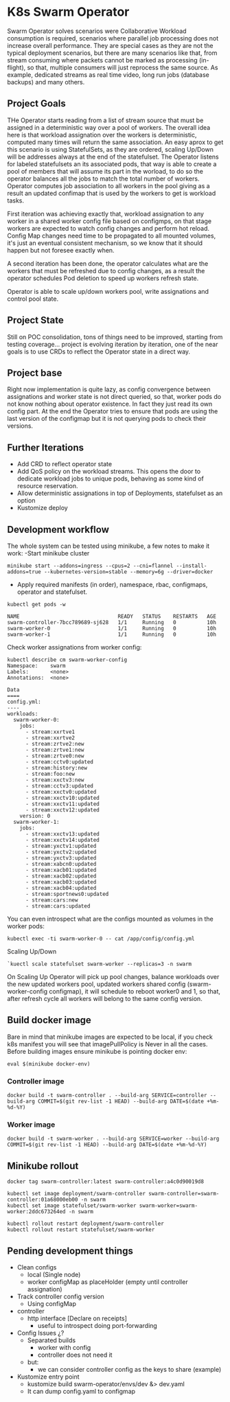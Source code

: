 # K8s Swarm Operator

Swarm Operator solves scenarios were Collaborative Workload consumption is required, scenarios  where parallel job processing does not increase overall performance.
They are special cases as they are not the typical deployment scenarios, but there are many scenarios like that, from stream consuming where packets cannot be marked as processing (in-flight), so that, multiple consumers will just reprocess the same source.
As example, dedicated streams as real time video, long run jobs (database backups) and many others.

## Project Goals
THe Operator starts reading from a list of stream source that must be assigned in a deterministic way over a pool of workers. The overall idea here is that workload assignation over the workers is deterministic, computed many times will return the same association.
An easy aprox to get this scenario is using StatefulSets, as they are ordered, scaling Up/Down will be addresses always at the end of the statefulset.
The Operator listens for labeled statefulsets an its associated pods, that way is able to create a pool of members that will assume its part in the worload, to do so the operator balances all the jobs to match the total number of workers.
Operator computes job association to all workers in the pool giving as a result an updated confimap that is used by the workers to get is workload tasks.

First iteration was achieving exactly that, workload assignation to any worker in a shared worker config file based on configmps, on that stage workers are expected to watch config changes and perform hot reload.
Config Map changes need time to be propagated to all mounted volumes, it's just an eventual consistent mechanism, so we know that it should happen but not foresee exactly when.

A second iteration has been done, the operator calculates what are the workers that must be refreshed due to config changes, as a result the operator schedules Pod deletion to speed up workers refresh state.

Operator is able to scale up/down workers pool, write assignations and control pool state.

## Project State
Still on POC consolidation, tons of things need to be improved, starting from testing coverage... project is evolving iteration by iteration, one of the near goals is to use CRDs to reflect the Operator state in a direct way.

## Project base
Right now implementation is quite lazy, as config convergence between assignations and worker state is not direct queried, so that, worker pods do not know nothing about operator existence. In fact they just read its own config part.
At the end the Operator tries to ensure that pods are using the last version of the configmap but it is not querying pods to check their versions.

## Further Iterations
- Add CRD to reflect operator state
- Add QoS policy on the workload streams. This opens the door to dedicate workload jobs to unique pods, behaving as some kind of resource reservation.
- Allow deterministic assignations in top of Deployments, statefulset as an option
- Kustomize deploy

## Development workflow
The whole system can be tested using minikube, a few notes to make it work:
-Start minikube cluster
```
minikube start --addons=ingress --cpus=2 --cni=flannel --install-addons=true --kubernetes-version=stable --memory=6g --driver=docker
```
- Apply required manifests (in order), namespace, rbac, configmaps, operator and statefulset.
```
kubectl get pods -w

NAME                                READY   STATUS    RESTARTS   AGE
swarm-controller-7bcc789689-sj628   1/1     Running   0          10h
swarm-worker-0                      1/1     Running   0          10h
swarm-worker-1                      1/1     Running   0          10h

```
Check worker assignations from worker config:
```
kubectl describe cm swarm-worker-config 
Namespace:    swarm
Labels:       <none>
Annotations:  <none>

Data
====
config.yml:
----
workloads:
  swarm-worker-0:
    jobs:
      - stream:xxrtve1
      - stream:xxrtve2
      - stream:zrtve2:new
      - stream:zrtve1:new
      - stream:zrtve0:new
      - stream:cctv0:updated
      - stream:history:new
      - stream:foo:new
      - stream:xxctv3:new
      - stream:cctv3:updated
      - stream:xxctv0:updated
      - stream:xxctv10:updated
      - stream:xxctv11:updated
      - stream:xxctv12:updated
    version: 0
  swarm-worker-1:
    jobs:
      - stream:xxctv13:updated
      - stream:xxctv14:updated
      - stream:yxctv1:updated
      - stream:yxctv2:updated
      - stream:yxctv3:updated
      - stream:xabcn0:updated
      - stream:xacb01:updated
      - stream:xacb02:updated
      - stream:xacb03:updated
      - stream:xacb04:updated
      - stream:sportnews0:updated
      - stream:cars:new
      - stream:cars:updated 
```

You can even introspect what are the configs mounted as volumes in the worker pods:
```
kubectl exec -ti swarm-worker-0 -- cat /app/config/config.yml
```
Scaling Up/Down
```
`kuectl scale statefulset swarm-worker --replicas=3 -n swarm 
```
On Scaling Up Operator will pick up pool changes, balance workloads over the new updated workers pool, updated workers shared config (swarm-worker-config configmap), it will schedule to reboot worker0 and 1, so that, after refresh cycle all workers will belong to the same config version.

## Build docker image
Bare in mind that minikube images are expected to be local, if you check k8s manifest you will see that imagePullPolicy is Never in all the cases. Before building images ensure minikube is pointing docker env:
```
eval $(minikube docker-env)
```
### Controller image
```
docker build -t swarm-controller . --build-arg SERVICE=controller --build-arg COMMIT=$(git rev-list -1 HEAD) --build-arg DATE=$(date +%m-%d-%Y)
```
### Worker image
```
docker build -t swarm-worker . --build-arg SERVICE=worker --build-arg COMMIT=$(git rev-list -1 HEAD) --build-arg DATE=$(date +%m-%d-%Y)
```

## Minikube rollout
```
docker tag swarm-controller:latest swarm-controller:a4c0d90019d8
```
```
kubectl set image deployment/swarm-controller swarm-controller=swarm-controller:01a68000eb00 -n swarm
kubectl set image statefulset/swarm-worker swarm-worker=swarm-worker:2ddc673264ed -n swarm
```
```
kubectl rollout restart deployment/swarm-controller
kubectl rollout restart statefulset/swarm-worker
```

## Pending development things
- Clean configs
  - local (Single node)
  - worker configMap as placeHolder (empty until controller assignation)
- Track controller config version
  - Using configMap
- controller 
  - http interface [Declare on receipts]
    - useful to introspect doing port-forwarding
- Config Issues ¿?
  - Separated builds
    - worker with config
    - controller does not need it
  - but:
    - we can consider controller config as the keys to share (example)
- Kustomize entry point
  - kustomize build swarm-operator/envs/dev &> dev.yaml
  - It can dump config.yaml to configmap
